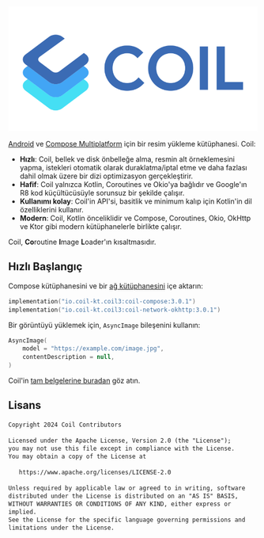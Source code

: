![Coil](logo.svg)

[Android](https://www.android.com/) ve [Compose Multiplatform](https://www.jetbrains.com/lp/compose-multiplatform/) için bir resim yükleme kütüphanesi. Coil:

- **Hızlı**: Coil, bellek ve disk önbelleğe alma, resmin alt örneklemesini yapma, istekleri otomatik olarak duraklatma/iptal etme ve daha fazlası dahil olmak üzere bir dizi optimizasyon gerçekleştirir.
- **Hafif**: Coil yalnızca Kotlin, Coroutines ve Okio'ya bağlıdır ve Google'ın R8 kod küçültücüsüyle sorunsuz bir şekilde çalışır.
- **Kullanımı kolay**: Coil'in API'si, basitlik ve minimum kalıp için Kotlin'in dil özelliklerini kullanır.
- **Modern**: Coil, Kotlin önceliklidir ve Compose, Coroutines, Okio, OkHttp ve Ktor gibi modern kütüphanelerle birlikte çalışır.

Coil, **Co**routine **I**mage **L**oader'ın kısaltmasıdır.

## Hızlı Başlangıç

Compose kütüphanesini ve bir [ağ kütüphanesini](https://coil-kt.github.io/coil/network/) içe aktarın:

```kotlin
implementation("io.coil-kt.coil3:coil-compose:3.0.1")
implementation("io.coil-kt.coil3:coil-network-okhttp:3.0.1")
```

Bir görüntüyü yüklemek için, `AsyncImage` bileşenini kullanın:

```kotlin
AsyncImage(
    model = "https://example.com/image.jpg",
    contentDescription = null,
)
```

Coil'in [tam belgelerine buradan](https://coil-kt.github.io/coil/getting_started/) göz atın.

## Lisans

    Copyright 2024 Coil Contributors

    Licensed under the Apache License, Version 2.0 (the "License");
    you may not use this file except in compliance with the License.
    You may obtain a copy of the License at

       https://www.apache.org/licenses/LICENSE-2.0

    Unless required by applicable law or agreed to in writing, software
    distributed under the License is distributed on an "AS IS" BASIS,
    WITHOUT WARRANTIES OR CONDITIONS OF ANY KIND, either express or implied.
    See the License for the specific language governing permissions and
    limitations under the License.
